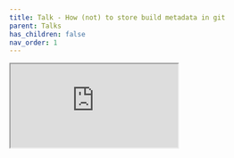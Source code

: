 ```yaml
---
title: Talk - How (not) to store build metadata in git
parent: Talks
has_children: false
nav_order: 1
---
```


<iframe src="https://wyarde.github.io/talk-store-build-metadata-in-git" style="height=500px;width=100%"></iframe>
